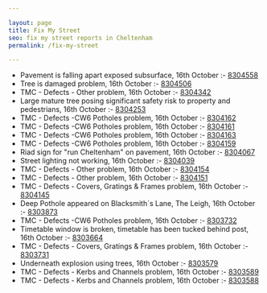 ```yaml
---

layout: page
title: Fix My Street
seo: fix my street reports in Cheltenham
permalink: /fix-my-street

---
```


<!-- fix_marker starts -->

- Pavement is falling apart exposed subsurface, 16th October :- [8304558](https://www.fixmystreet.com/report/8304558)
- Tree is damaged problem, 16th October :- [8304506](https://www.fixmystreet.com/report/8304506)
- TMC - Defects - Other problem, 16th October :- [8304342](https://www.fixmystreet.com/report/8304342)
- Large mature tree posing significant safety risk to property and pedestrians, 16th October :- [8304253](https://www.fixmystreet.com/report/8304253)
- TMC - Defects -CW6 Potholes  problem, 16th October :- [8304162](https://www.fixmystreet.com/report/8304162)
- TMC - Defects -CW6 Potholes  problem, 16th October :- [8304161](https://www.fixmystreet.com/report/8304161)
- TMC - Defects -CW6 Potholes  problem, 16th October :- [8304163](https://www.fixmystreet.com/report/8304163)
- TMC - Defects -CW6 Potholes  problem, 16th October :- [8304159](https://www.fixmystreet.com/report/8304159)
- Riad sign for "run Cheltenham" on pavement, 16th October :- [8304067](https://www.fixmystreet.com/report/8304067)
- Street lighting not working, 16th October :- [8304039](https://www.fixmystreet.com/report/8304039)
- TMC - Defects - Other problem, 16th October :- [8304154](https://www.fixmystreet.com/report/8304154)
- TMC - Defects - Other problem, 16th October :- [8304151](https://www.fixmystreet.com/report/8304151)
- TMC - Defects - Covers, Gratings & Frames problem, 16th October :- [8304145](https://www.fixmystreet.com/report/8304145)
- Deep Pothole appeared on Blacksmith`s Lane, The Leigh, 16th October :- [8303873](https://www.fixmystreet.com/report/8303873)
- TMC - Defects -CW6 Potholes  problem, 16th October :- [8303732](https://www.fixmystreet.com/report/8303732)
- Timetable window is broken, timetable has been tucked behind post, 16th October :- [8303664](https://www.fixmystreet.com/report/8303664)
- TMC - Defects - Covers, Gratings & Frames problem, 16th October :- [8303731](https://www.fixmystreet.com/report/8303731)
- Underneath explosion using trees, 16th October :- [8303579](https://www.fixmystreet.com/report/8303579)
- TMC - Defects - Kerbs and Channels problem, 16th October :- [8303589](https://www.fixmystreet.com/report/8303589)
- TMC - Defects - Kerbs and Channels problem, 16th October :- [8303588](https://www.fixmystreet.com/report/8303588)

<!-- fix_marker ends -->